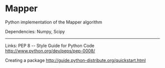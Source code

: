 Mapper
======
Python implementation of the Mapper algorithm

Dependencies:
Numpy, Scipy

------
Links:
PEP 8 -- Style Guide for Python Code
http://www.python.org/dev/peps/pep-0008/

Creating a package
http://guide.python-distribute.org/quickstart.html